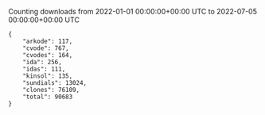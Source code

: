 
Counting downloads from 2022-01-01 00:00:00+00:00 UTC to 2022-07-05 00:00:00+00:00 UTC

```
{
    "arkode": 117,
    "cvode": 767,
    "cvodes": 164,
    "ida": 256,
    "idas": 111,
    "kinsol": 135,
    "sundials": 13024,
    "clones": 76109,
    "total": 90683
}
```
